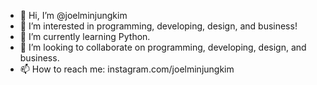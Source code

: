 - 👋 Hi, I’m @joelminjungkim
- 👀 I’m interested in programming, developing, design, and business!
- 🌱 I’m currently learning Python.
- 💞️ I’m looking to collaborate on programming, developing, design, and business.
- 📫 How to reach me: instagram.com/joelminjungkim

<!---
joelminjungkim/joelminjungkim is a ✨ special ✨ repository because its `README.md` (this file) appears on your GitHub profile.
You can click the Preview link to take a look at your changes.
--->
